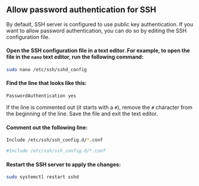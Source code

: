 ## Allow password authentication for SSH

By default, SSH server is configured to use public key authentication. If you want to allow password authentication, you can do so by editing the SSH configuration file.

#### Open the SSH configuration file in a text editor. For example, to open the file in the `nano` text editor, run the following command:
```bash
sudo nano /etc/ssh/sshd_config
```

#### Find the line that looks like this:
```bash
PasswordAuthentication yes
```
If the line is commented out (it starts with a `#`), remove the `#` character from the beginning of the line. Save the file and exit the text editor.

#### Comment out the following line:
```bash
Include /etc/ssh/ssh_config.d/*.conf
```
```bash
#Include /etc/ssh/ssh_config.d/*.conf
```

#### Restart the SSH server to apply the changes:
```bash
sudo systemctl restart sshd
```